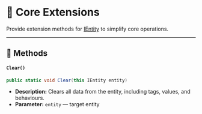 # 🧩 Core Extensions

Provide extension methods for [IEntity](IEntity.md) to simplify core operations. 

---

## 🏹 Methods 

#### `Clear()`

```csharp
public static void Clear(this IEntity entity)
```

- **Description:** Clears all data from the entity, including tags, values, and behaviours.
- **Parameter:** `entity` — target entity
